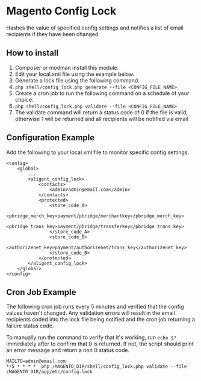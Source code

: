 Magento Config Lock
===================

Hashes the value of specified config settings and notifies a list of email recipients if they have been changed.

How to install
--------------

1. Composer or modman install this module.
2. Edit your local.xml file using the example below.
3. Generate a lock file using the following command.
  1. `php shell/config_lock.php generate --file <CONFIG_FILE_NAME>`
4. Create a cron job to run the following command on a schedule of your choice.
  1. `php shell/config_lock.php validate --file <CONFIG_FILE_NAME>`
  2. The validate command will return a status code of 0 if the file is valid, otherwise 1 will be returned and all recipients will be notified via email

Configuration Example
---------------------

Add the following to your local.xml file to monitor specific config settings.

```
<config>
    <global>
        ...
        <aligent_config_lock>
            <contacts>
                <admin>admin@email.com</admin>
            </contacts>
            <protected>
                <store_code_A>
                    <pbridge_merch_key>payment/pbridge/merchantkey</pbridge_merch_key>
                    <pbridge_trans_key>payment/pbridge/transferkey</pbridge_trans_key>
                </store_code_A>
                <store_code_B>
                    <authorizenet_key>payment/authorizenet/trans_key</authorizenet_key>
                </store_code_B>
            </protected>
        </aligent_config_lock>
    </global>
</config>
```

Cron Job Example
----------------

The following cron job runs every 5 minutes and verified that the config values haven't changed.
Any validation errors will result in the email recipients coded into the lock file being notified and the cron job returning a failure status code.

To manually run the command to verify that it's working, run `echo $?` immediately after to confirm that 0 is returned.  If not, the script should print an error message and return a non 0 status code.

```
MAILTO=admin@email.com
*/5 * * * *  php /MAGENTO_DIR/shell/config_lock.php validate --file /MAGENTO_DIR/app/etc/config.lock
```
